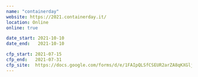 ```yaml
---
name: "containerday"
website: https://2021.containerday.it/
location: Online
online: true

date_start: 2021-10-10
date_end:   2021-10-10

cfp_start: 2021-07-15
cfp_end:   2021-07-31
cfp_site:  https://docs.google.com/forms/d/e/1FAIpQLSfCSEUR2arZA8qKXGljxG6CscXEyBmJYqfeyAu8Vhd_in00aA/viewform
---
```

